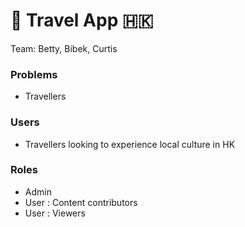 # :flight_departure: Travel App :hong_kong:
Team: Betty, Bibek, Curtis
### Problems
* Travellers 
### Users
* Travellers looking to experience local culture in HK
### Roles
* Admin
* User : Content contributors
* User : Viewers
